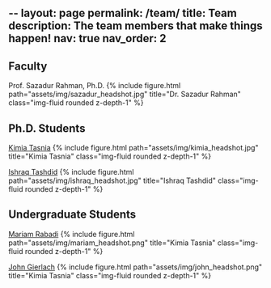 --
layout: page
permalink: /team/
title: Team
description: The team members that make things happen!
nav: true
nav_order: 2
---
## Faculty
Prof. Sazadur Rahman, Ph.D.
{% include figure.html path="assets/img/sazadur_headshot.jpg" title="Dr. Sazadur Rahman" class="img-fluid rounded z-depth-1" %}

## Ph.D. Students

<a href='https://www.linkedin.com/in/kimia-tasnia-753b911a3/'>Kimia Tasnia</a>
{% include figure.html path="assets/img/kimia_headshot.jpg" title="Kimia Tasnia" class="img-fluid rounded z-depth-1" %}

<a href='https://www.linkedin.com/in/ishraq-tashdid-7051b8194/'>Ishraq Tashdid</a>
{% include figure.html path="assets/img/ishraq_headshot.jpg" title="Ishraq Tashdid" class="img-fluid rounded z-depth-1" %}

## Undergraduate Students

<a href='https://www.linkedin.com/in/mariam-rabadi-b2056821b/'>Mariam Rabadi</a>
{% include figure.html path="assets/img/mariam_headshot.png" title="Kimia Tasnia" class="img-fluid rounded z-depth-1" %}

<a href='https://www.linkedin.com/in/john-gierlach/'>John Gierlach</a>
{% include figure.html path="assets/img/john_headshot.png" title="Kimia Tasnia" class="img-fluid rounded z-depth-1" %}

